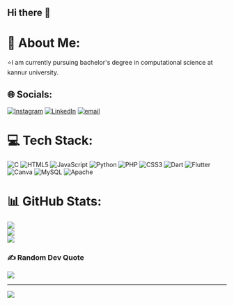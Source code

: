 ## Hi there 👋
# 💫 About Me:
⭐I am currently pursuing bachelor's degree in computational science at kannur university.


## 🌐 Socials:
[![Instagram](https://img.shields.io/badge/Instagram-%23E4405F.svg?logo=Instagram&logoColor=white)](https://instagram.com/Sree_dee_p) [![LinkedIn](https://img.shields.io/badge/LinkedIn-%230077B5.svg?logo=linkedin&logoColor=white)](https://linkedin.com/in/Sreedeep-Pradeep ) [![email](https://img.shields.io/badge/Email-D14836?logo=gmail&logoColor=white)](mailto:sreedeeppradeep101@gmail.com) 

# 💻 Tech Stack:
![C](https://img.shields.io/badge/c-%2300599C.svg?style=for-the-badge&logo=c&logoColor=white) ![HTML5](https://img.shields.io/badge/html5-%23E34F26.svg?style=for-the-badge&logo=html5&logoColor=white) ![JavaScript](https://img.shields.io/badge/javascript-%23323330.svg?style=for-the-badge&logo=javascript&logoColor=%23F7DF1E) ![Python](https://img.shields.io/badge/python-3670A0?style=for-the-badge&logo=python&logoColor=ffdd54) ![PHP](https://img.shields.io/badge/php-%23777BB4.svg?style=for-the-badge&logo=php&logoColor=white) ![CSS3](https://img.shields.io/badge/css3-%231572B6.svg?style=for-the-badge&logo=css3&logoColor=white) ![Dart](https://img.shields.io/badge/dart-%230175C2.svg?style=for-the-badge&logo=dart&logoColor=white) ![Flutter](https://img.shields.io/badge/Flutter-%2302569B.svg?style=for-the-badge&logo=Flutter&logoColor=white) ![Canva](https://img.shields.io/badge/Canva-%2300C4CC.svg?style=for-the-badge&logo=Canva&logoColor=white) ![MySQL](https://img.shields.io/badge/mysql-4479A1.svg?style=for-the-badge&logo=mysql&logoColor=white) ![Apache](https://img.shields.io/badge/apache-%23D42029.svg?style=for-the-badge&logo=apache&logoColor=white)
# 📊 GitHub Stats:
![](https://github-readme-stats.vercel.app/api?username=sreedeep101&theme=neon&hide_border=true&include_all_commits=true&count_private=true)<br/>
![](https://github-readme-streak-stats.herokuapp.com/?user=sreedeep101&theme=neon&hide_border=true)<br/>
![](https://github-readme-stats.vercel.app/api/top-langs/?username=sreedeep101&theme=neon&hide_border=true&include_all_commits=true&count_private=true&layout=compact)

### ✍️ Random Dev Quote
![](https://quotes-github-readme.vercel.app/api?type=vetical&theme=radical)

---
[![](https://visitcount.itsvg.in/api?id=sreedeep101&icon=0&color=0)](https://visitcount.itsvg.in)

<!-- Proudly created with GPRM ( https://gprm.itsvg.in ) -->
